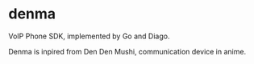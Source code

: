 # denma
VoIP Phone SDK, implemented by Go and Diago.

Denma is inpired from Den Den Mushi, communication device in anime.
